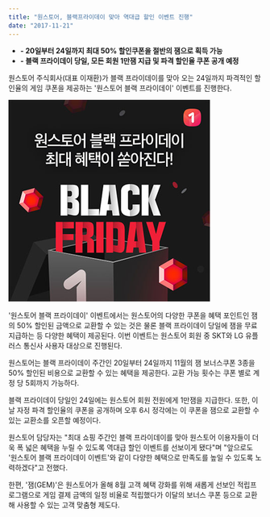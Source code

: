 ```yaml
---
title: "원스토어, 블랙프라이데이 맞아 역대급 할인 이벤트 진행"
date: "2017-11-21"
---
```


- **\- 20일부터 24일까지 최대 50% 할인쿠폰을 절반의 잼으로 획득 가능**
- **\- 블랙 프라이데이 당일, 모든 회원 1만잼 지급 및 파격 할인율 쿠폰 공개 예정**

원스토어 주식회사(대표 이재환)가 블랙 프라이데이를 맞아 오는 24일까지 파격적인 할인율의 게임 쿠폰을 제공하는 '원스토어 블랙 프라이데이' 이벤트를 진행한다.

![](images/171121_01.jpg)

'원스토어 블랙 프라이데이' 이벤트에서는 원스토어의 다양한 쿠폰을 혜택 포인트인 잼의 50% 할인된 금액으로 교환할 수 있는 것은 물론 블랙 프라이데이 당일에 잼을 무료 지급하는 등 다양한 혜택이 제공된다. 이번 이벤트는 원스토어 회원 중 SKT와 LG 유플러스 통신사 사용자 대상으로 진행된다.

원스토어는 블랙 프라이데이 주간인 20일부터 24일까지 11월의 잼 보너스쿠폰 3종을 50% 할인된 비용으로 교환할 수 있는 혜택을 제공한다. 교환 가능 횟수는 쿠폰 별로 계정 당 5회까지 가능하다.

블랙 프라이데이 당일인 24일에는 원스토어 회원 전원에게 1만잼을 지급한다. 또한, 이날 자정 파격 할인율의 쿠폰을 공개하며 오후 6시 정각에는 이 쿠폰을 잼으로 교환할 수 있는 교환소를 오픈할 예정이다.

원스토어 담당자는 "최대 쇼핑 주간인 블랙 프라이데이를 맞아 원스토어 이용자들이 더욱 폭 넓은 혜택을 누릴 수 있도록 역대급 할인 이벤트를 선보이게 됐다"며 "앞으로도 '원스토어 블랙 프라이데이 이벤트'와 같이 다양한 혜택으로 만족도를 높일 수 있도록 노력하겠다"고 전했다.

한편, '잼(GEM)'은 원스토어가 올해 8월 고객 혜택 강화를 위해 새롭게 선보인 적립프로그램으로 게임 결제 금액의 일정 비율로 적립했다가 이달의 보너스 쿠폰 등으로 교환해 사용할 수 있는 고객 맞춤형 제도다.
